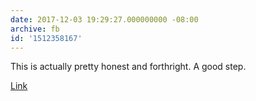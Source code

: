 ```yaml
---
date: 2017-12-03 19:29:27.000000000 -08:00
archive: fb
id: '1512358167'
---
```


This is actually pretty honest and forthright. A good step. 

[Link](https://www.nytimes.com/2017/12/03/opinion/billy-bush-trump-access-hollywood-tape.html)
